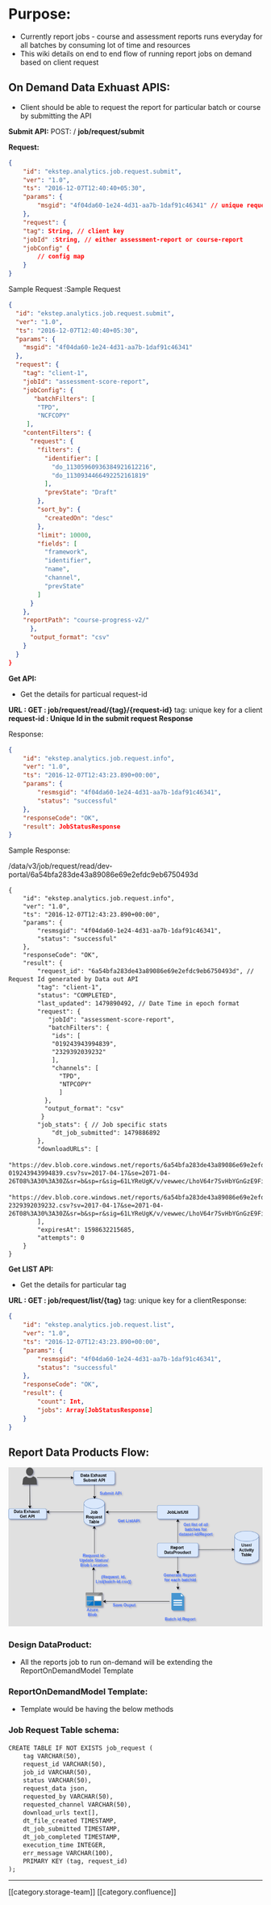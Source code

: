 # Purpose:

* Currently report jobs - course and assessment reports runs everyday for all batches by consuming lot of time and resources
* This wiki details on end to end flow of running report jobs on demand based on client request

## On Demand Data Exhuast APIS:

* Client should be able to request the report for particular batch or course by submitting the API

**Submit API:** POST: / **job/request/submit**

**Request:**

```json
{
    "id": "ekstep.analytics.job.request.submit",
    "ver": "1.0",
    "ts": "2016-12-07T12:40:40+05:30",
    "params": {
        "msgid": "4f04da60-1e24-4d31-aa7b-1daf91c46341" // unique request message id, UUID
    },
    "request": {
    "tag": String, // client key
    "jobId" :String, // either assessment-report or course-report 
    "jobConfig" {
        // config map
    }
}
```

Sample Request :Sample Request

```json
{
  "id": "ekstep.analytics.job.request.submit",
  "ver": "1.0",
  "ts": "2016-12-07T12:40:40+05:30",
  "params": {
    "msgid": "4f04da60-1e24-4d31-aa7b-1daf91c46341"
  },
  "request": {
    "tag": "client-1",
    "jobId": "assessment-score-report",
    "jobConfig": {
       "batchFilters": [
        "TPD",
        "NCFCOPY"
     ],
    "contentFilters": {
      "request": {
        "filters": {
          "identifier": [
            "do_11305960936384921612216",
            "do_1130934466492252161819"
          ],
          "prevState": "Draft"
        },
        "sort_by": {
          "createdOn": "desc"
        },
        "limit": 10000,
        "fields": [
          "framework",
          "identifier",
          "name",
          "channel",
          "prevState"
        ]
      }
    },
    "reportPath": "course-progress-v2/"
      },
      "output_format": "csv"
    }
  }
}
```

**Get API:**

* Get the details for particual request-id

**URL : GET : job/request/read/{tag}/{request-id}** tag: unique key for a client **request-id : Unique Id in the submit request Response**

Response:

```json
{
    "id": "ekstep.analytics.job.request.info",
    "ver": "1.0",
    "ts": "2016-12-07T12:43:23.890+00:00",
    "params": {
        "resmsgid": "4f04da60-1e24-4d31-aa7b-1daf91c46341",
        "status": "successful"
    },
    "responseCode": "OK",
    "result": JobStatusResponse
}
```

Sample Response:

/data/v3/job/request/read/dev-portal/6a54bfa283de43a89086e69e2efdc9eb6750493d

```
{
    "id": "ekstep.analytics.job.request.info",
    "ver": "1.0",
    "ts": "2016-12-07T12:43:23.890+00:00",
    "params": {
        "resmsgid": "4f04da60-1e24-4d31-aa7b-1daf91c46341",
        "status": "successful"
    },
    "responseCode": "OK",
    "result": {
        "request_id": "6a54bfa283de43a89086e69e2efdc9eb6750493d", // Request Id generated by Data out API
        "tag": "client-1",
        "status": "COMPLETED",
        "last_updated": 1479890492, // Date Time in epoch format
        "request": {
           "jobId": "assessment-score-report",
           "batchFilters": {
            "ids": [
            "019243943994839",
            "2329392039232"
            ],
            "channels": [
              "TPD",
              "NTPCOPY"
              ]
          },
          "output_format": "csv"
         }
        "job_stats": { // Job specific stats
            "dt_job_submitted": 1479886892
        },
        "downloadURLs": [
          "https://dev.blob.core.windows.net/reports/6a54bfa283de43a89086e69e2efdc9eb6750493d/reports-019243943994839.csv?sv=2017-04-17&se=2071-04-26T08%3A30%3A30Z&sr=b&sp=r&sig=61LYReUgK/v/vewwec/LhoV64r7SvHbYGnGzE9FiGbY%3D",
          "https://dev.blob.core.windows.net/reports/6a54bfa283de43a89086e69e2efdc9eb6750493d/reports-2329392039232.csv?sv=2017-04-17&se=2071-04-26T08%3A30%3A30Z&sr=b&sp=r&sig=61LYReUgK/v/vewwec/LhoV64r7SvHbYGnGzE9FiGbY%3D"
        ],
        "expiresAt": 1598632215685,
        "attempts": 0
    }
}
```

**Get LIST API:**

* Get the details for particular tag

**URL : GET : job/request/list/{tag}** tag: unique key for a clientResponse:

```json
{
    "id": "ekstep.analytics.job.request.list",
    "ver": "1.0",
    "ts": "2016-12-07T12:43:23.890+00:00",
    "params": {
        "resmsgid": "4f04da60-1e24-4d31-aa7b-1daf91c46341",
        "status": "successful"
    },
    "responseCode": "OK",
    "result": {
        "count": Int,
        "jobs": Array[JobStatusResponse]
    }
}
```

## Report Data Products Flow:

![](<../../../../../../.gitbook/assets/DataExhaust1 (1).png>)

### Design DataProduct:

* All the reports job to run on-demand will be extending the ReportOnDemandModel Template

### ReportOnDemandModel Template:

* Template would be having the below methods

### Job Request Table schema:

```
CREATE TABLE IF NOT EXISTS job_request (
    tag VARCHAR(50),
    request_id VARCHAR(50),
    job_id VARCHAR(50),
    status VARCHAR(50),
    request_data json,
    requested_by VARCHAR(50),
    requested_channel VARCHAR(50),
    download_urls text[],
    dt_file_created TIMESTAMP,
    dt_job_submitted TIMESTAMP,
    dt_job_completed TIMESTAMP,
    execution_time INTEGER,
    err_message VARCHAR(100),
    PRIMARY KEY (tag, request_id)
);
```

***

\[\[category.storage-team]] \[\[category.confluence]]
